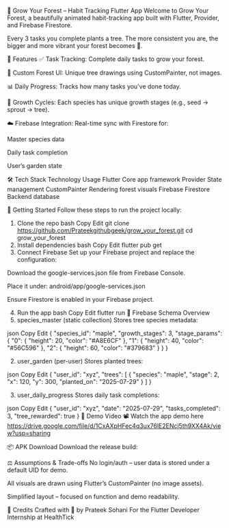 🌱 Grow Your Forest – Habit Tracking Flutter App
Welcome to Grow Your Forest, a beautifully animated habit-tracking app built with Flutter, Provider, and Firebase Firestore.

Every 3 tasks you complete plants a tree. The more consistent you are, the bigger and more vibrant your forest becomes 🌳.

📱 Features
✅ Task Tracking: Complete daily tasks to grow your forest.

🌳 Custom Forest UI: Unique tree drawings using CustomPainter, not images.

📊 Daily Progress: Tracks how many tasks you've done today.

🔁 Growth Cycles: Each species has unique growth stages (e.g., seed → sprout → tree).

☁️ Firebase Integration: Real-time sync with Firestore for:

Master species data

Daily task completion

User’s garden state

🛠️ Tech Stack
Technology	Usage
Flutter	Core app framework
Provider	State management
CustomPainter	Rendering forest visuals
Firebase Firestore	Backend database

🚀 Getting Started
Follow these steps to run the project locally:

1. Clone the repo
bash
Copy
Edit
git clone https://github.com/Prateekgithubgeek/grow_your_forest.git
cd grow_your_forest
2. Install dependencies
bash
Copy
Edit
flutter pub get
3. Connect Firebase
Set up your Firebase project and replace the configuration:

Download the google-services.json file from Firebase Console.

Place it under:
android/app/google-services.json

Ensure Firestore is enabled in your Firebase project.

4. Run the app
bash
Copy
Edit
flutter run
📁 Firebase Schema Overview
1. species_master (static collection)
Stores tree species metadata:

json
Copy
Edit
{
  "species_id": "maple",
  "growth_stages": 3,
  "stage_params": {
    "0": { "height": 20, "color": "#A8E6CF" },
    "1": { "height": 40, "color": "#56C596" },
    "2": { "height": 60, "color": "#379683" }
  }
}

2. user_garden (per-user)
Stores planted trees:

json
Copy
Edit
{
  "user_id": "xyz",
  "trees": [
    {
      "species": "maple",
      "stage": 2,
      "x": 120,
      "y": 300,
      "planted_on": "2025-07-29"
    }
  ]
}

3. user_daily_progress
Stores daily task completions:

json
Copy
Edit
{
  "user_id": "xyz",
  "date": "2025-07-29",
  "tasks_completed": 3,
  "tree_rewarded": true
}
📸 Demo Video
📽️ Watch the app demo here
https://drive.google.com/file/d/1CxAXpHFec4q3ux76lE2ENcj5th9XX4Ak/view?usp=sharing

📦 APK Download
Download the release build:


⚖️ Assumptions & Trade-offs
No login/auth – user data is stored under a default UID for demo.

All visuals are drawn using Flutter’s CustomPainter (no image assets).

Simplified layout – focused on function and demo readability.

🙌 Credits
Crafted with 💚 by Prateek Sohani
For the Flutter Developer Internship at HealthTick
